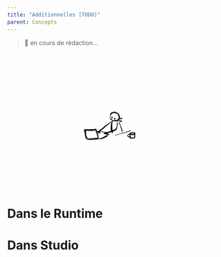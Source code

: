 ```yaml
---
title: "Additionnelles [TODO]"
parent: Concepts
---
```


> 🚧 en cours de rédaction...

![SynApps](../assets/under-progress.gif)


# Dans le Runtime

# Dans Studio
